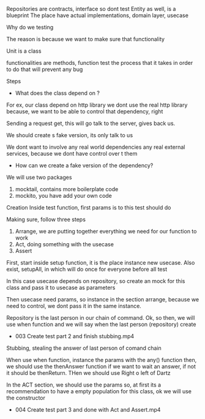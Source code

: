 

Repositories are contracts, interface
so dont test
Entity as well, is a blueprint
The place have actual implementations, domain layer, usecase



Why do we testing

The reason is because we want to make sure that functionality

Unit is a class

functionalities are methods, function
test the process that it takes in order to do that
will prevent any bug


Steps

* What does the class depend on ?

For ex, our class depend on http library
we dont use the real http library because,
we want to be able to control that dependency, right


Sending a request get, this will go talk to the server, gives
back us.

We should create s fake version, its only talk to us

We dont want to involve any real world dependencies
any real external services, because we dont have control over t
them

* How can we create a fake version of the dependency?

We will use two packages 
1. mocktail, contains more boilerplate code
2. mockito, you have add your own code


Creation
Inside test function, first params is to this test should do

Making sure, follow three steps
1. Arrange, we are putting together everything we need for 
our function to work
2. Act, doing something with the usecase
3. Assert



First, start inside setup function, it is the place 
instance new usecase. Also exist, setupAll, in which
will do once for everyone before all test

In this case usecase depends on repository, so create an mock
for this class and pass it to usecase as parameters

Then usecase need params, so instance in the section
arrange, because we need to control, we dont pass it 
in the same instance.

Repository is the last person in our chain of command.
Ok, so then, we will use when function
and we will say when the last person (repository) create 

- 003 Create test part 2 and finish stubbing.mp4

Stubbing, stealing the answer of last person of comand chain 

When use when function, instance the params with the any() function
then, we should use the thenAnswer function if we want to wait an answer,
if not it should be thenReturn.
THen we should use Right o left of Dartz


In the ACT section, we should use the params
so, at first its a recommendation to have a empty population for this class,
ok we will use the constructor


- 004 Create test part 3 and done with Act and Assert.mp4


